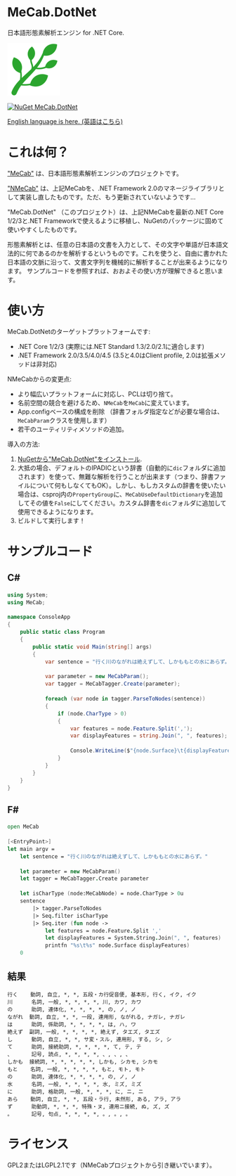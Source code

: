 # MeCab.DotNet

日本語形態素解析エンジン for .NET Core.

![MeCab.DotNet](Images/MeCab.DotNet-120.png)

[![NuGet MeCab.DotNet](https://img.shields.io/nuget/v/MeCab.DotNet.svg?style=flat)](https://www.nuget.org/packages/MeCab.DotNet)

[English language is here. (英語はこちら)](README.md)

# これは何？

["MeCab"](https://github.com/taku910/mecab) は、日本語形態素解析エンジンのプロジェクトです。

["NMeCab"](https://ja.osdn.net/projects/nmecab/) は、上記MeCabを、.NET Framework 2.0のマネージライブラリとして実装し直したものです。ただ、もう更新されていないようです...

"MeCab.DotNet" （このプロジェクト）は、上記NMeCabを最新の.NET Core 1/2/3と.NET Frameworkで使えるように移植し、NuGetのパッケージに固めて使いやすくしたものです。

形態素解析とは、任意の日本語の文書を入力として、その文字や単語が日本語文法的に何であるのかを解析するというものです。これを使うと、自由に書かれた日本語の文脈に沿って、文書文字列を機械的に解析することが出来るようになります。
サンプルコードを参照すれば、おおよその使い方が理解できると思います。

# 使い方

MeCab.DotNetのターゲットプラットフォームです:
* .NET Core 1/2/3 (実際には.NET Standard 1.3/2.0/2.1に適合します)
* .NET Framework 2.0/3.5/4.0/4.5 (3.5と4.0はClient profile, 2.0は拡張メソッドは非対応)

NMeCabからの変更点:
* より幅広いプラットフォームに対応し、PCLは切り捨て。
* 名前空間の競合を避けるため、`NMeCab`を`MeCab`に変えています。
* App.configベースの構成を削除 （辞書フォルダ指定などが必要な場合は、`MeCabParam`クラスを使用します）
* 若干のユーティリティメソッドの追加。

導入の方法:
1. [NuGetから"MeCab.DotNet"をインストール](https://www.nuget.org/packages/MeCab.DotNet).
2. 大抵の場合、デフォルトのIPADICという辞書（自動的に`dic`フォルダに追加されます）を使って、無難な解析を行うことが出来ます（つまり、辞書ファイルについて何もしなくてもOK）。しかし、もしカスタムの辞書を使いたい場合は、csproj内の`PropertyGroup`に、`MeCabUseDefaultDictionary`を追加してその値を`False`にしてください。カスタム辞書を`dic`フォルダに追加して使用できるようになります。
3. ビルドして実行します！

# サンプルコード

## C#

```csharp
using System;
using MeCab;

namespace ConsoleApp
{
    public static class Program
    {
        public static void Main(string[] args)
        {
            var sentence = "行く川のながれは絶えずして、しかももとの水にあらず。";

            var parameter = new MeCabParam();
            var tagger = MeCabTagger.Create(parameter);

            foreach (var node in tagger.ParseToNodes(sentence))
            {
                if (node.CharType > 0)
                {
                    var features = node.Feature.Split(',');
                    var displayFeatures = string.Join(", ", features);

                    Console.WriteLine($"{node.Surface}\t{displayFeatures}");
                }
            }
        }
    }
}
```

## F#

```fsharp
open MeCab

[<EntryPoint>]
let main argv =
    let sentence = "行く川のながれは絶えずして、しかももとの水にあらず。"

    let parameter = new MeCabParam()
    let tagger = MeCabTagger.Create parameter

    let isCharType (node:MeCabNode) = node.CharType > 0u
    sentence
        |> tagger.ParseToNodes
        |> Seq.filter isCharType
        |> Seq.iter (fun node ->
            let features = node.Feature.Split ','
            let displayFeatures = System.String.Join(", ", features)
            printfn "%s\t%s" node.Surface displayFeatures)
    0
```

## 結果

```
行く    動詞, 自立, *, *, 五段・カ行促音便, 基本形, 行く, イク, イク
川      名詞, 一般, *, *, *, *, 川, カワ, カワ
の      助詞, 連体化, *, *, *, *, の, ノ, ノ
ながれ  動詞, 自立, *, *, 一段, 連用形, ながれる, ナガレ, ナガレ
は      助詞, 係助詞, *, *, *, *, は, ハ, ワ
絶えず  副詞, 一般, *, *, *, *, 絶えず, タエズ, タエズ
し      動詞, 自立, *, *, サ変・スル, 連用形, する, シ, シ
て      助詞, 接続助詞, *, *, *, *, て, テ, テ
、      記号, 読点, *, *, *, *, 、, 、, 、
しかも  接続詞, *, *, *, *, *, しかも, シカモ, シカモ
もと    名詞, 一般, *, *, *, *, もと, モト, モト
の      助詞, 連体化, *, *, *, *, の, ノ, ノ
水      名詞, 一般, *, *, *, *, 水, ミズ, ミズ
に      助詞, 格助詞, 一般, *, *, *, に, ニ, ニ
あら    動詞, 自立, *, *, 五段・ラ行, 未然形, ある, アラ, アラ
ず      助動詞, *, *, *, 特殊・ヌ, 連用ニ接続, ぬ, ズ, ズ
。      記号, 句点, *, *, *, *, 。, 。, 。
```

# ライセンス
GPL2またはLGPL2.1です（NMeCabプロジェクトから引き継いでいます）。
